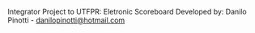 Integrator Project to UTFPR: Eletronic Scoreboard
Developed by: Danilo Pinotti - danilopinotti@hotmail.com
